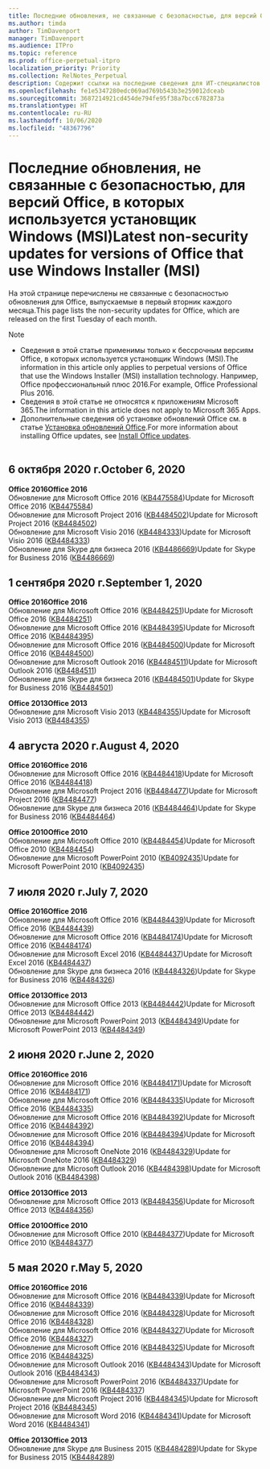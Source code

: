 ```yaml
---
title: Последние обновления, не связанные с безопасностью, для версий Office, в которых используется установщик Windows (MSI)
ms.author: timda
author: TimDavenport
manager: TimDavenport
ms.audience: ITPro
ms.topic: reference
ms.prod: office-perpetual-itpro
localization_priority: Priority
ms.collection: RelNotes_Perpetual
description: Содержит ссылки на последние сведения для ИТ-специалистов об обновлениях, не связанных с безопасностью, для бессрочных версий Office 2016, Office 2013 и Office 2010
ms.openlocfilehash: fe1e5347280edc069ad769b543b3e259012dceab
ms.sourcegitcommit: 3687214921cd454de794fe95f38a7bcc6782873a
ms.translationtype: HT
ms.contentlocale: ru-RU
ms.lasthandoff: 10/06/2020
ms.locfileid: "48367796"
---
```

# <a name="latest-non-security-updates-for-versions-of-office-that-use-windows-installer-msi"></a><span data-ttu-id="b7a63-103">Последние обновления, не связанные с безопасностью, для версий Office, в которых используется установщик Windows (MSI)</span><span class="sxs-lookup"><span data-stu-id="b7a63-103">Latest non-security updates for versions of Office that use Windows Installer (MSI)</span></span>

<span data-ttu-id="b7a63-104">На этой странице перечислены не связанные с безопасностью обновления для Office, выпускаемые в первый вторник каждого месяца.</span><span class="sxs-lookup"><span data-stu-id="b7a63-104">This page lists the non-security updates for Office, which are released on the first Tuesday of each month.</span></span>

> [!NOTE]
> - <span data-ttu-id="b7a63-105">Сведения в этой статье применимы только к бессрочным версиям Office, в которых используется установщик Windows (MSI).</span><span class="sxs-lookup"><span data-stu-id="b7a63-105">The information in this article only applies to perpetual versions of Office that use the Windows Installer (MSI) installation technology.</span></span> <span data-ttu-id="b7a63-106">Например, Office профессиональный плюс 2016.</span><span class="sxs-lookup"><span data-stu-id="b7a63-106">For example, Office Professional Plus 2016.</span></span>
> - <span data-ttu-id="b7a63-107">Сведения в этой статье не относятся к приложениям Microsoft 365.</span><span class="sxs-lookup"><span data-stu-id="b7a63-107">The information in this article does not apply to Microsoft 365 Apps.</span></span>
> - <span data-ttu-id="b7a63-108">Дополнительные сведения об установке обновлений Office см. в статье [Установка обновлений Office](https://support.office.com/article/2ab296f3-7f03-43a2-8e50-46de917611c5).</span><span class="sxs-lookup"><span data-stu-id="b7a63-108">For more information about installing Office updates, see [Install Office updates](https://support.office.com/article/2ab296f3-7f03-43a2-8e50-46de917611c5).</span></span>
<br/><br/>

## <a name="october-6-2020"></a><span data-ttu-id="b7a63-109">6 октября 2020 г.</span><span class="sxs-lookup"><span data-stu-id="b7a63-109">October 6, 2020</span></span>
<span data-ttu-id="b7a63-110">**Office 2016**</span><span class="sxs-lookup"><span data-stu-id="b7a63-110">**Office 2016**</span></span><br/>
<span data-ttu-id="b7a63-111">Обновление для Microsoft Office 2016 ([KB4475584](https://support.microsoft.com/help/4475584))</span><span class="sxs-lookup"><span data-stu-id="b7a63-111">Update for Microsoft Office 2016 ([KB4475584](https://support.microsoft.com/help/4475584))</span></span><br/>
<span data-ttu-id="b7a63-112">Обновление для Microsoft Project 2016 ([KB4484502](https://support.microsoft.com/help/4484502))</span><span class="sxs-lookup"><span data-stu-id="b7a63-112">Update for Microsoft Project 2016 ([KB4484502](https://support.microsoft.com/help/4484502))</span></span><br/>
<span data-ttu-id="b7a63-113">Обновление для Microsoft Visio 2016 ([KB4484333](https://support.microsoft.com/help/4484333))</span><span class="sxs-lookup"><span data-stu-id="b7a63-113">Update for Microsoft Visio 2016 ([KB4484333](https://support.microsoft.com/help/4484333))</span></span><br/>
<span data-ttu-id="b7a63-114">Обновление для Skype для бизнеса 2016 ([KB4486669](https://support.microsoft.com/help/4486669))</span><span class="sxs-lookup"><span data-stu-id="b7a63-114">Update for Skype for Business 2016 ([KB4486669](https://support.microsoft.com/help/4486669))</span></span><br/> 

## <a name="september-1-2020"></a><span data-ttu-id="b7a63-115">1 сентября 2020 г.</span><span class="sxs-lookup"><span data-stu-id="b7a63-115">September 1, 2020</span></span>
<span data-ttu-id="b7a63-116">**Office 2016**</span><span class="sxs-lookup"><span data-stu-id="b7a63-116">**Office 2016**</span></span><br/>
<span data-ttu-id="b7a63-117">Обновление для Microsoft Office 2016 ([KB4484251](https://support.microsoft.com/help/4484251))</span><span class="sxs-lookup"><span data-stu-id="b7a63-117">Update for Microsoft Office 2016 ([KB4484251](https://support.microsoft.com/help/4484251))</span></span><br/>
<span data-ttu-id="b7a63-118">Обновление для Microsoft Office 2016 ([KB4484395](https://support.microsoft.com/help/4484395))</span><span class="sxs-lookup"><span data-stu-id="b7a63-118">Update for Microsoft Office 2016 ([KB4484395](https://support.microsoft.com/help/4484395))</span></span><br/> <span data-ttu-id="b7a63-119">Обновление для Microsoft Office 2016 ([KB4484500](https://support.microsoft.com/help/4484500))</span><span class="sxs-lookup"><span data-stu-id="b7a63-119">Update for Microsoft Office 2016 ([KB4484500](https://support.microsoft.com/help/4484500))</span></span> <br/>
<span data-ttu-id="b7a63-120">Обновление для Microsoft Outlook 2016 ([KB4484511](https://support.microsoft.com/help/4484511))</span><span class="sxs-lookup"><span data-stu-id="b7a63-120">Update for Microsoft Outlook 2016 ([KB4484511](https://support.microsoft.com/help/4484511))</span></span> <br/>
<span data-ttu-id="b7a63-121">Обновление для Skype для бизнеса 2016 ([KB4484501](https://support.microsoft.com/help/4484501))</span><span class="sxs-lookup"><span data-stu-id="b7a63-121">Update for Skype for Business 2016 ([KB4484501](https://support.microsoft.com/help/4484501))</span></span> <br/>

<span data-ttu-id="b7a63-122">**Office 2013**</span><span class="sxs-lookup"><span data-stu-id="b7a63-122">**Office 2013**</span></span><br/>
<span data-ttu-id="b7a63-123">Обновление для Microsoft Visio 2013 ([KB4484355](https://support.microsoft.com/help/4484355))</span><span class="sxs-lookup"><span data-stu-id="b7a63-123">Update for Microsoft Visio 2013 ([KB4484355](https://support.microsoft.com/help/4484355))</span></span><br/>

## <a name="august-4-2020"></a><span data-ttu-id="b7a63-124">4 августа 2020 г.</span><span class="sxs-lookup"><span data-stu-id="b7a63-124">August 4, 2020</span></span>

<span data-ttu-id="b7a63-125">**Office 2016**</span><span class="sxs-lookup"><span data-stu-id="b7a63-125">**Office 2016**</span></span><br/>
<span data-ttu-id="b7a63-126">Обновление для Microsoft Office 2016 ([KB4484418](https://support.microsoft.com/help/4484418))</span><span class="sxs-lookup"><span data-stu-id="b7a63-126">Update for Microsoft Office 2016 ([KB4484418](https://support.microsoft.com/help/4484418))</span></span><br/> <span data-ttu-id="b7a63-127">Обновление для Microsoft Project 2016 ([KB4484477](https://support.microsoft.com/help/4484477))</span><span class="sxs-lookup"><span data-stu-id="b7a63-127">Update for Microsoft Project 2016 ([KB4484477](https://support.microsoft.com/help/4484477))</span></span><br/>
<span data-ttu-id="b7a63-128">Обновление для Skype для бизнеса 2016 ([KB4484464](https://support.microsoft.com/help/4484464))</span><span class="sxs-lookup"><span data-stu-id="b7a63-128">Update for Skype for Business 2016 ([KB4484464](https://support.microsoft.com/help/4484464))</span></span><br/> 

<span data-ttu-id="b7a63-129">**Office 2010**</span><span class="sxs-lookup"><span data-stu-id="b7a63-129">**Office 2010**</span></span><br/>
<span data-ttu-id="b7a63-130">Обновление для Microsoft Office 2010 ([KB4484454](https://support.microsoft.com/help/4484454))</span><span class="sxs-lookup"><span data-stu-id="b7a63-130">Update for Microsoft Office 2010 ([KB4484454](https://support.microsoft.com/help/4484454))</span></span><br/> <span data-ttu-id="b7a63-131">Обновление для Microsoft PowerPoint 2010 ([KB4092435](https://support.microsoft.com/help/4092435))</span><span class="sxs-lookup"><span data-stu-id="b7a63-131">Update for Microsoft PowerPoint 2010 ([KB4092435](https://support.microsoft.com/help/4092435))</span></span><br/> 

## <a name="july-7-2020"></a><span data-ttu-id="b7a63-132">7 июля 2020 г.</span><span class="sxs-lookup"><span data-stu-id="b7a63-132">July 7, 2020</span></span>

<span data-ttu-id="b7a63-133">**Office 2016**</span><span class="sxs-lookup"><span data-stu-id="b7a63-133">**Office 2016**</span></span><br/>
<span data-ttu-id="b7a63-134">Обновление для Microsoft Office 2016 ([KB4484439](https://support.microsoft.com/help/4484439))</span><span class="sxs-lookup"><span data-stu-id="b7a63-134">Update for Microsoft Office 2016 ([KB4484439](https://support.microsoft.com/help/4484439))</span></span><br/> <span data-ttu-id="b7a63-135">Обновление для Microsoft Office 2016 ([KB4484174](https://support.microsoft.com/help/4484174))</span><span class="sxs-lookup"><span data-stu-id="b7a63-135">Update for Microsoft Office 2016 ([KB4484174](https://support.microsoft.com/help/4484174))</span></span><br/> <span data-ttu-id="b7a63-136">Обновление для Microsoft Excel 2016 ([KB4484437](https://support.microsoft.com/help/4484437))</span><span class="sxs-lookup"><span data-stu-id="b7a63-136">Update for Microsoft Excel 2016 ([KB4484437](https://support.microsoft.com/help/4484437))</span></span><br/>
<span data-ttu-id="b7a63-137">Обновление для Skype для бизнеса 2016 ([KB4484326](https://support.microsoft.com/help/4484326))</span><span class="sxs-lookup"><span data-stu-id="b7a63-137">Update for Skype for Business 2016 ([KB4484326](https://support.microsoft.com/help/4484326))</span></span><br/> 

<span data-ttu-id="b7a63-138">**Office 2013**</span><span class="sxs-lookup"><span data-stu-id="b7a63-138">**Office 2013**</span></span><br/>
<span data-ttu-id="b7a63-139">Обновление для Microsoft Office 2013 ([KB4484442](https://support.microsoft.com/help/4484442))</span><span class="sxs-lookup"><span data-stu-id="b7a63-139">Update for Microsoft Office 2013 ([KB4484442](https://support.microsoft.com/help/4484442))</span></span><br/> <span data-ttu-id="b7a63-140">Обновление для Microsoft PowerPoint 2013 ([KB4484349](https://support.microsoft.com/help/4484349))</span><span class="sxs-lookup"><span data-stu-id="b7a63-140">Update for Microsoft PowerPoint 2013 ([KB4484349](https://support.microsoft.com/help/4484349))</span></span><br/> 


## <a name="june-2-2020"></a><span data-ttu-id="b7a63-141">2 июня 2020 г.</span><span class="sxs-lookup"><span data-stu-id="b7a63-141">June 2, 2020</span></span>

<span data-ttu-id="b7a63-142">**Office 2016**</span><span class="sxs-lookup"><span data-stu-id="b7a63-142">**Office 2016**</span></span><br/>
<span data-ttu-id="b7a63-143">Обновление для Microsoft Office 2016 ([KB4484171](https://support.microsoft.com/help/4484171))</span><span class="sxs-lookup"><span data-stu-id="b7a63-143">Update for Microsoft Office 2016 ([KB4484171](https://support.microsoft.com/help/4484171))</span></span><br/> <span data-ttu-id="b7a63-144">Обновление для Microsoft Office 2016 ([KB4484335](https://support.microsoft.com/help/4484335))</span><span class="sxs-lookup"><span data-stu-id="b7a63-144">Update for Microsoft Office 2016 ([KB4484335](https://support.microsoft.com/help/4484335))</span></span><br/> <span data-ttu-id="b7a63-145">Обновление для Microsoft Office 2016 ([KB4484392](https://support.microsoft.com/help/4484392))</span><span class="sxs-lookup"><span data-stu-id="b7a63-145">Update for Microsoft Office 2016 ([KB4484392](https://support.microsoft.com/help/4484392))</span></span><br/> <span data-ttu-id="b7a63-146">Обновление для Microsoft Office 2016 ([KB4484394](https://support.microsoft.com/help/4484394))</span><span class="sxs-lookup"><span data-stu-id="b7a63-146">Update for Microsoft Office 2016 ([KB4484394](https://support.microsoft.com/help/4484394))</span></span><br/> <span data-ttu-id="b7a63-147">Обновление для Microsoft OneNote 2016 ([KB4484329](https://support.microsoft.com/help/4484329))</span><span class="sxs-lookup"><span data-stu-id="b7a63-147">Update for Microsoft OneNote 2016 ([KB4484329](https://support.microsoft.com/help/4484329))</span></span><br/>
<span data-ttu-id="b7a63-148">Обновление для Microsoft Outlook 2016 ([KB4484398](https://support.microsoft.com/help/4484398))</span><span class="sxs-lookup"><span data-stu-id="b7a63-148">Update for Microsoft Outlook 2016 ([KB4484398](https://support.microsoft.com/help/4484398))</span></span><br/> 

<span data-ttu-id="b7a63-149">**Office 2013**</span><span class="sxs-lookup"><span data-stu-id="b7a63-149">**Office 2013**</span></span><br/>
<span data-ttu-id="b7a63-150">Обновление для Microsoft Office 2013 ([KB4484356](https://support.microsoft.com/help/4484356))</span><span class="sxs-lookup"><span data-stu-id="b7a63-150">Update for Microsoft Office 2013 ([KB4484356](https://support.microsoft.com/help/4484356))</span></span><br/> 

<span data-ttu-id="b7a63-151">**Office 2010**</span><span class="sxs-lookup"><span data-stu-id="b7a63-151">**Office 2010**</span></span><br/>
<span data-ttu-id="b7a63-152">Обновление для Microsoft Office 2010 ([KB4484377](https://support.microsoft.com/help/4484377))</span><span class="sxs-lookup"><span data-stu-id="b7a63-152">Update for Microsoft Office 2010 ([KB4484377](https://support.microsoft.com/help/4484377))</span></span><br/> 


## <a name="may-5-2020"></a><span data-ttu-id="b7a63-153">5 мая 2020 г.</span><span class="sxs-lookup"><span data-stu-id="b7a63-153">May 5, 2020</span></span>

<span data-ttu-id="b7a63-154">**Office 2016**</span><span class="sxs-lookup"><span data-stu-id="b7a63-154">**Office 2016**</span></span><br/>
<span data-ttu-id="b7a63-155">Обновление для Microsoft Office 2016 ([KB4484339](https://support.microsoft.com/help/4484339))</span><span class="sxs-lookup"><span data-stu-id="b7a63-155">Update for Microsoft Office 2016 ([KB4484339](https://support.microsoft.com/help/4484339))</span></span><br/> <span data-ttu-id="b7a63-156">Обновление для Microsoft Office 2016 ([KB4484328](https://support.microsoft.com/help/4484328))</span><span class="sxs-lookup"><span data-stu-id="b7a63-156">Update for Microsoft Office 2016 ([KB4484328](https://support.microsoft.com/help/4484328))</span></span><br/> <span data-ttu-id="b7a63-157">Обновление для Microsoft Office 2016 ([KB4484327](https://support.microsoft.com/help/4484327))</span><span class="sxs-lookup"><span data-stu-id="b7a63-157">Update for Microsoft Office 2016 ([KB4484327](https://support.microsoft.com/help/4484327))</span></span><br/> <span data-ttu-id="b7a63-158">Обновление для Microsoft Office 2016 ([KB4484325](https://support.microsoft.com/help/4484325))</span><span class="sxs-lookup"><span data-stu-id="b7a63-158">Update for Microsoft Office 2016 ([KB4484325](https://support.microsoft.com/help/4484325))</span></span><br/> <span data-ttu-id="b7a63-159">Обновление для Microsoft Outlook 2016 ([KB4484343](https://support.microsoft.com/help/4484343))</span><span class="sxs-lookup"><span data-stu-id="b7a63-159">Update for Microsoft Outlook 2016 ([KB4484343](https://support.microsoft.com/help/4484343))</span></span><br/> <span data-ttu-id="b7a63-160">Обновление для Microsoft PowerPoint 2016 ([KB4484337](https://support.microsoft.com/help/4484337))</span><span class="sxs-lookup"><span data-stu-id="b7a63-160">Update for Microsoft PowerPoint 2016 ([KB4484337](https://support.microsoft.com/help/4484337))</span></span><br/> <span data-ttu-id="b7a63-161">Обновление для Microsoft Project 2016 ([KB4484345](https://support.microsoft.com/help/4484345))</span><span class="sxs-lookup"><span data-stu-id="b7a63-161">Update for Microsoft Project 2016 ([KB4484345](https://support.microsoft.com/help/4484345))</span></span><br/> <span data-ttu-id="b7a63-162">Обновление для Microsoft Word 2016 ([KB4484341](https://support.microsoft.com/help/4484341))</span><span class="sxs-lookup"><span data-stu-id="b7a63-162">Update for Microsoft Word 2016 ([KB4484341](https://support.microsoft.com/help/4484341))</span></span><br/> 


<span data-ttu-id="b7a63-163">**Office 2013**</span><span class="sxs-lookup"><span data-stu-id="b7a63-163">**Office 2013**</span></span><br/>
<span data-ttu-id="b7a63-164">Обновление для Skype для Business 2015 ([KB4484289](https://support.microsoft.com/help/4484289))</span><span class="sxs-lookup"><span data-stu-id="b7a63-164">Update for Skype for Business 2015 ([KB4484289](https://support.microsoft.com/help/4484289))</span></span><br/>

<br/>

 
